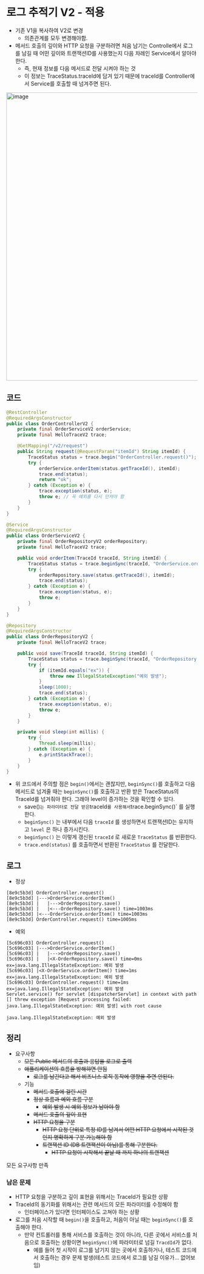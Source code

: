 # 로그 추적기 V2 - 적용
- 기존 V1을 복사하여 V2로 변경
    - 의존관계를 모두 변경해야함.
- 메서드 호출의 깊이와 HTTP 요청을 구분하려면 처음 남기는 Controlle에서 로그를 남길 때 어떤 깊이와 트랜잭션ID를 사용했는지 다음 차례인 Service에서 알아야 한다.
    - 즉, 현재 정보를 다음 메서드로 전달 시켜야 하는 것
    - 이 정보는 TraceStatus.traceId에 담겨 있기 때문에 traceId를 Controller에서 Service를 호출할 때 넘겨주면 된다.

<img width="759" alt="image" src="https://github.com/rhqudco/TIL/assets/55828130/f4be58c4-09da-446d-bdf9-02cd2e9ac965">

## 코드
~~~java
@RestController
@RequiredArgsConstructor
public class OrderControllerV2 {
    private final OrderServiceV2 orderService;
    private final HelloTraceV2 trace;

    @GetMapping("/v2/request")
    public String request(@RequestParam("itemId") String itemId) {
        TraceStatus status = trace.begin("OrderController.request()");
        try {
            orderService.orderItem(status.getTraceId(), itemId);
            trace.end(status);
            return "ok";
        } catch (Exception e) {
            trace.exception(status, e);
            throw e; // 꼭 예외를 다시 던져야 함
        }
    }
}
~~~

~~~java
@Service
@RequiredArgsConstructor
public class OrderServiceV2 {
    private final OrderRepositoryV2 orderRepository;
    private final HelloTraceV2 trace;

    public void orderItem(TraceId traceId, String itemId) {
        TraceStatus status = trace.beginSync(traceId, "OrderService.orderItem()");
        try {
            orderRepository.save(status.getTraceId(), itemId);
            trace.end(status);
        } catch (Exception e) {
            trace.exception(status, e);
            throw e;
        }
    }
}
~~~

~~~java
@Repository
@RequiredArgsConstructor
public class OrderRepositoryV2 {
    private final HelloTraceV2 trace;

    public void save(TraceId traceId, String itemId) {
        TraceStatus status = trace.beginSync(traceId, "OrderRepository.save()");
        try {
            if (itemId.equals("ex")) {
                throw new IllegalStateException("예외 발생");
            }
            sleep(1000);
            trace.end(status);
        } catch (Exception e) {
            trace.exception(status, e);
            throw e;
        }
    }

    private void sleep(int millis) {
        try {
            Thread.sleep(millis);
        } catch (Exception e) {
            e.printStackTrace();
        }
    }
}
~~~

- 위 코드에서 주의할 점은 `begin()`에서는 괜찮지만, `beginSync()`를 호출하고 다음 메서드로 넘겨줄 때는 `beginSync()`를 호출하고 반환 받은 TraceStatus의 TraceId를 넘겨줘야 한다. 그래야 level이 증가하는 것을 확인할 수 있다.
    - save()` 는 파라미터로 전달 받은 `traceId` 를 사용해서 `trace.beginSync()` 를 실행한다. 
    - `beginSync()` 는 내부에서 다음 `traceId` 를 생성하면서 트랜잭션ID는 유지하고 `level` 은 하나 증가시킨다. 
    - `beginSync()` 는 이렇게 갱신된 `traceId` 로 새로운 `TraceStatus` 를 반환한다.
    - `trace.end(status)` 를 호출하면서 반환된 `TraceStatus` 를 전달한다.

## 로그
- 정상
~~~
[8e9c5b3d] OrderController.request()
[8e9c5b3d] |--->OrderService.orderItem()
[8e9c5b3d] |   |--->OrderRepository.save()
[8e9c5b3d] |   |<---OrderRepository.save() time=1003ms
[8e9c5b3d] |<---OrderService.orderItem() time=1003ms
[8e9c5b3d] OrderController.request() time=1005ms
~~~

- 예외
~~~
[5c696c03] OrderController.request()
[5c696c03] |--->OrderService.orderItem()
[5c696c03] |   |--->OrderRepository.save()
[5c696c03] |   |<X-OrderRepository.save() time=0ms ex=java.lang.IllegalStateException: 예외 발생
[5c696c03] |<X-OrderService.orderItem() time=1ms ex=java.lang.IllegalStateException: 예외 발생
[5c696c03] OrderController.request() time=1ms ex=java.lang.IllegalStateException: 예외 발생
Servlet.service() for servlet [dispatcherServlet] in context with path [] threw exception [Request processing failed: java.lang.IllegalStateException: 예외 발생] with root cause

java.lang.IllegalStateException: 예외 발생
~~~

## 정리

- 요구사항
    - ~~모든 Public 메서드의 호출과 응답을 로그로 출력~~
    - ~~애플리케이션의 흐름을 방해햐면 안됨~~
        - ~~로그를 남긴다고 해서 비즈니스 로직 동작에 영향을 주면 안된다.~~
    - 기능
        - ~~메서드 호출에 걸린 시간~~
        - ~~정상 흐름과 예외 흐름 구분~~
            - ~~예외 발생 시 예외 정보가 남아야 함~~
        - ~~메서드 호출의 깊이 표현~~
        - ~~HTTP 요청을 구분~~
            - ~~HTTP 요청 단위로 특정 ID를 남겨서 어떤 HTTP 요청에서 시작된 것인지 명확하게 구분 가능해야 함~~
            - ~~트랜잭션 ID (DB 트랜잭션이 아님)를 통해 구분한다.~~
                - ~~HTTP 요청이 시작해서 끝날 때 까지 하나의 트랜잭션~~

모든 요구사항 만족

### 남은 문제
- HTTP 요청을 구분하고 깊이 표현을 위해서는 TraceId가 필요한 상황
- TraceId의 동기화를 위해서는 관련 메서드의 모든 파라미터를 수정해야 함
    - 인터페이스가 있다면 인터페이스도 고쳐야 하는 상황
- 로그를 처음 시작할 때 `begin()`을 호출하고, 처음이 아닐 때는 `beginSync()`를 호출해야 한다.
    - 만약 컨트롤러를 통해 서비스를 호출하는 것이 아니라, 다른 곳에서 서비스를 처음으로 호출하는 상황이면 `beginSync()`에 파라미터로 넘길 `TracdId`가 없다.
        - 예를 들어 첫 시작이 로그를 남기지 않는 곳에서 호출하거나, 테스트 코드에서 호출하는 경우 문제 발생(테스트 코드에서 로그를 남길 이유가... 없어보임)